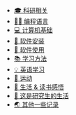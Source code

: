 <!-- docs/_sidebar.md -->
<!-- - 🎓科研
    - [科研有用的网站](科研/科研有用的网站)
    - [命名数据网络](科研/命名数据网络)
    - [论文写作](科研/论文写作)
- 📁 安装软件
    - [安装ndnSIM](安装软件/)
    - [VS新建cpp自动添加作者版权等信息](安装软件/VS新建cpp自动添加作者版权等信息)
- 💾 软件使用
    - [LaTex](软件使用/LaTex)
    - [Origin](软件使用/Origin)
- 💻 计算机基础
    - [数据结构](计算机基础/数据结构)
    - [计算机网络](计算机基础/计算机网络)
- 👨‍💻 编程语言
    - [C/C++](编程/C++)
    - [Python](编程/Python)
    - [linux常用指令](编程/Ubuntu常用命令)
    - [Matlab](编程/Matlab)
    - [Markdown](编程/Markdown.md)
- 📚 学习方法
    - [费曼学习法](学习方法/费曼学习法)
    - [编程学习](学习方法/学习编程感悟)
- 💡 英语学习
    - [听力](英语学习/听力)
- ⛷️ 运动
    - [为什么要运动](运动/为什么要运动)
    - [羽毛球](运动/羽毛球)
- 📖 生活 & 读书感悟
    - [考研&科研](生活读书感悟/关于科研与工程,关于考研与就业)
    - [冬奥感悟](生活读书感悟/冬奥感悟)
    - [观李健视频](生活读书感悟/李健)
    - [吴军-《态度》](生活读书感悟/吴军-态度)
    - [吴军-《格局》](生活读书感悟/吴军-格局)
    - [《人世间》](生活读书感悟/人世间)
    - [大四一年反思](生活读书感悟/大四反思)
- 💭 这是研究生的生活
    - [研究生的生活(1)](这是研究生的生活/这是研究生的生活1)
- 🌏 其他
    - [配置docsify](其他/配置docsify) -->
- [🎓 科研相关](科研/科研相关_总)
- [👨‍💻 编程语言](编程/编程总)
- [💻 计算机基础](计算机基础/计算机总)
- [📁 软件安装](安装软件/软件安装总)
- [💾 软件使用](软件使用/软件使用总)
- [📚 学习方法](学习方法/学习方法总)
- [💡  英语学习](英语学习/听力)
- [🏃  运动](运动/运动总)
- [📖 生活 & 读书感悟](生活读书感悟/读书生活感悟总)
- [💭 这是研究生的生活](这是研究生的生活/这是研究生的生活总)
- [🌏 其他一些记录](其他/其他总)


